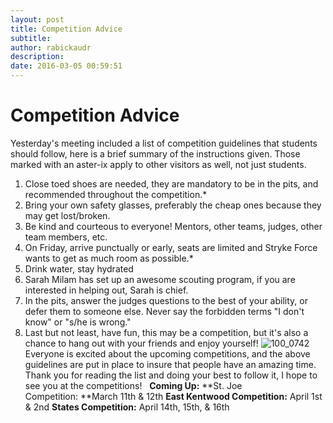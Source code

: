 ```yaml
---
layout: post
title: Competition Advice
subtitle:
author: rabickaudr
description:
date: 2016-03-05 00:59:51
---
```


# Competition Advice

Yesterday's meeting included a list of competition guidelines that students should follow, here is a brief summary of the instructions given. Those marked with an aster-ix apply to other visitors as well, not just students.

  1. Close toed shoes are needed, they are mandatory to be in the pits, and recommended throughout the competition.*
  2. Bring your own safety glasses, preferably the cheap ones because they may get lost/broken.
  3. Be kind and courteous to everyone! Mentors, other teams, judges, other team members, etc.
  4. On Friday, arrive punctually or early, seats are limited and Stryke Force wants to get as much room as possible.*
  5. Drink water, stay hydrated
  6. Sarah Milam has set up an awesome scouting program, if you are interested in helping out, Sarah is chief.
  7. In the pits, answer the judges questions to the best of your ability, or defer them to someone else. Never say the forbidden terms "I don't know" or "s/he is wrong."
  8. Last but not least, have fun, this may be a competition, but it's also a chance to hang out with your friends and enjoy yourself!
![100_0742](/wp-content/uploads/2016/03/100_0742.jpg) Everyone is excited about the upcoming competitions, and the above guidelines are put in place to insure that people have an amazing time. Thank you for reading the list and doing your best to follow it, I hope to see you at the competitions!   **Coming Up:** **St. Joe Competition: **March 11th & 12th **East Kentwood Competition:** April 1st & 2nd **States Competition:** April 14th, 15th, & 16th
